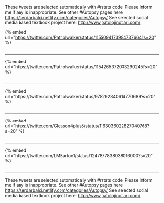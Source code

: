 

These tweets are selected automatically with #rstats code. Please inform me if any is inappropriate.
See other #Autopsy pages here: https://serdarbalci.netlify.com/categories/Autopsy/ 
See selected social media based textbook project here: http://www.patolojinotlari.com/

{% embed url="https://twitter.com/Patholwalker/status/1155094173994737664?s=20" %}<br>
<br>
<hr>
{% embed url="https://twitter.com/Patholwalker/status/1154265372033290245?s=20" %}<br>
<br>
<hr>
{% embed url="https://twitter.com/Patholwalker/status/978292340614770689?s=20" %}<br>
<br>
<hr>
{% embed url="https://twitter.com/Gleason4plus5/status/1163036022827040768?s=20" %}<br>
<br>
<hr>
{% embed url="https://twitter.com/LMBarton1/status/1247877838038016000?s=20" %}<br>
<br>
<hr>


These tweets are selected automatically with #rstats code. Please inform me if any is inappropriate.
See other #Autopsy pages here: https://serdarbalci.netlify.com/categories/Autopsy/ 
See selected social media based textbook project here: http://www.patolojinotlari.com/
